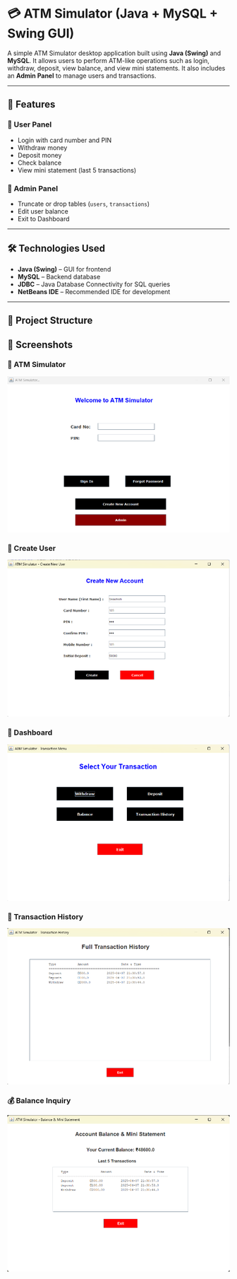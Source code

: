 # 💳 ATM Simulator (Java + MySQL + Swing GUI)

A simple ATM Simulator desktop application built using **Java (Swing)** and **MySQL**. It allows users to perform ATM-like operations such as login, withdraw, deposit, view balance, and view mini statements. It also includes an **Admin Panel** to manage users and transactions.

---

## 🚀 Features

### 👤 User Panel
- Login with card number and PIN
- Withdraw money
- Deposit money
- Check balance
- View mini statement (last 5 transactions)

### 🔐 Admin Panel
- Truncate or drop tables (`users`, `transactions`)
- Edit user balance
- Exit to Dashboard

---

## 🛠️ Technologies Used

- **Java (Swing)** – GUI for frontend
- **MySQL** – Backend database
- **JDBC** – Java Database Connectivity for SQL queries
- **NetBeans IDE** – Recommended IDE for development

---

## 📂 Project Structure

## 📸 Screenshots

### 🏧 ATM Simulator
![ATM Simulator](screenshots/atm_simulator.png)

### 👤 Create User
![Create User](screenshots/create_user.png)

### 🧾 Dashboard
![Dashboard](screenshots/dashboard.png)

### 💸 Transaction History
![Transaction History](screenshots/transaction_history.png)

### 💰 Balance Inquiry
![Balance](screenshots/balance.png)

